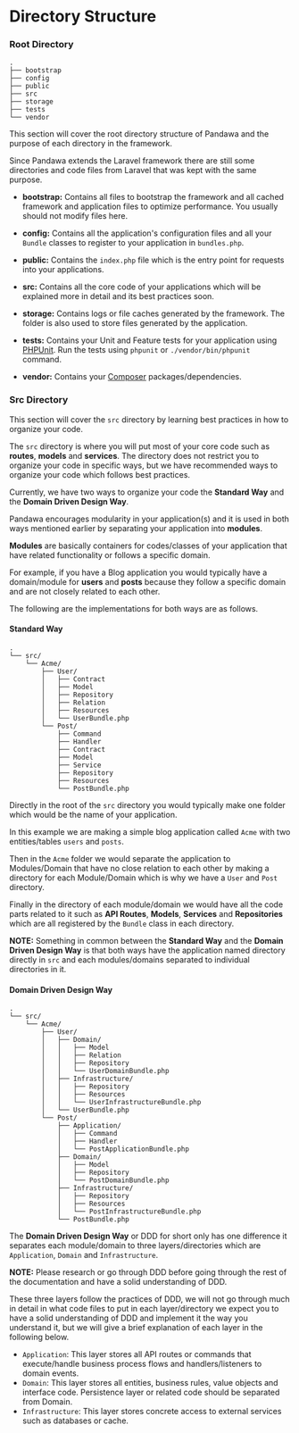 # Directory Structure

### Root Directory

```
.
├── bootstrap
├── config
├── public
├── src
├── storage
├── tests
└── vendor
```

This section will cover the root directory structure of Pandawa and the purpose of each
directory in the framework.

Since Pandawa extends the Laravel framework there are still some directories and code files 
from Laravel that was kept with the same purpose.

- **bootstrap:** Contains all files to bootstrap the framework and all cached framework and
application files to optimize performance. You usually should not modify files here.

- **config:** Contains all the application's configuration files and all your `Bundle` classes
to register to your application in `bundles.php`.

- **public:** Contains the `index.php` file which is the entry point for requests into your applications.

- **src:** Contains all the core code of your applications which will be explained more in detail and its best
practices soon.

- **storage:** Contains logs or file caches generated by the framework. The folder is also used
to store files generated by the application.

- **tests:** Contains your Unit and Feature tests for your application using [PHPUnit](https://phpunit.de/). 
Run the tests using `phpunit` or `./vendor/bin/phpunit` command.

- **vendor:** Contains your [Composer](https://getcomposer.org/) packages/dependencies.

### Src Directory

This section will cover the `src` directory by learning best practices in how to organize your code.

The `src` directory is where you will put most of your core code such as **routes**, **models** and **services**.
The directory does not restrict you to organize your code in specific ways, but we have recommended ways to 
organize your code which follows best practices.

Currently, we have two ways to organize your code the **Standard Way** and the
**Domain Driven Design Way**.

Pandawa encourages modularity in your application(s) and it is used in both 
ways mentioned earlier by separating your application into **modules**. 

**Modules** are basically containers for codes/classes of your application that
have related functionality or follows a specific domain.

For example, if you have a Blog application you would typically have a domain/module for
**users** and **posts** because they follow a specific domain and are not closely related 
to each other.

The following are the implementations for both ways are as follows.

#### Standard Way
```
.
└── src/
    └── Acme/
        ├── User/
        │   ├── Contract
        │   ├── Model
        │   ├── Repository
        │   ├── Relation        
        │   ├── Resources
        │   └── UserBundle.php
        └── Post/
            ├── Command
            ├── Handler
            ├── Contract
            ├── Model
            ├── Service
            ├── Repository
            ├── Resources
            └── PostBundle.php
```

Directly in the root of the `src` directory you would typically make one folder which would be
the name of your application.

In this example we are making a simple blog application called `Acme` with two entities/tables
`users` and `posts`.

Then in the `Acme` folder we would separate the application to Modules/Domain that have no close
relation to each other by making a directory for each Module/Domain which is why we have a `User`
and `Post` directory.

Finally in the directory of each module/domain we would have all the code parts related to it
such as **API Routes**, **Models**, **Services** and **Repositories** which are all registered
by the `Bundle` class in each directory.

**NOTE:** Something in common between the **Standard Way** and the **Domain Driven Design Way** 
is that both ways have the application named directory directly in `src` and each modules/domains
separated to individual directories in it.

#### Domain Driven Design Way
```
.
└── src/
    └── Acme/
        ├── User/
        │   ├── Domain/
        │   │   ├── Model
        │   │   ├── Relation
        │   │   ├── Repository
        │   │   └── UserDomainBundle.php
        │   ├── Infrastructure/
        │   │   ├── Repository
        │   │   ├── Resources
        │   │   └── UserInfrastructureBundle.php
        │   └── UserBundle.php
        └── Post/
            ├── Application/
            │   ├── Command
            │   ├── Handler
            │   └── PostApplicationBundle.php
            ├── Domain/
            │   ├── Model
            │   ├── Repository
            │   └── PostDomainBundle.php
            ├── Infrastructure/
            │   ├── Repository
            │   ├── Resources
            │   └── PostInfrastructureBundle.php
            └── PostBundle.php
```

The **Domain Driven Design Way** or DDD for short only has one difference it separates each 
module/domain to three layers/directories which are `Application`, `Domain` and `Infrastructure`. 

**NOTE:** Please research or go through DDD before going through the rest of the documentation and 
have a solid understanding of DDD.

These three layers follow the practices of DDD, we will not go through much in detail in what code files
to put in each layer/directory we expect you to have a solid understanding of DDD and implement it the way 
you understand it, but we will give a brief explanation of each layer in the following below.

- `Application`: This layer stores all API routes or commands that execute/handle business process
flows and handlers/listeners to domain events.
- `Domain`: This layer stores all entities, business rules, value objects and interface code. Persistence
layer or related code should be separated from Domain.
- `Infrastructure`: This layer stores concrete access to external services such as databases or cache.